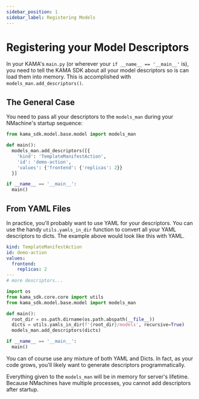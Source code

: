 ```yaml
---
sidebar_position: 1
sidebar_label: Registering Models
---
```


# Registering your Model Descriptors 

In your KAMA's `main.py` (or wherever your `if __name__ == '__main__'` is),
you need to tell the KAMA SDK about all your model descriptors so is can load
them into memory. This is accomplished with `models_man.add_descriptors()`.

## The General Case

You need to pass all your descriptors to
the `models_man` during your NMachine's startup sequence:  

```python title=main.py
from kama_sdk.model.base.model import models_man

def main():
  models_man.add_descriptors([{
    'kind': 'TemplateManifestAction',
    'id': 'demo-action',
    'values': {'frontend': {'replicas': 2}}
  }]

if __name__ == '__main__':
  main()
```  

## From YAML Files

In practice, you'll probably want to use YAML for your descriptors. 
You can use the handy `utils.yamls_in_dir` function to convert all your YAML descriptors
to dicts. The example above would look like this with YAML.

```yaml title=/models/demo-action.yaml
kind: TemplateManifestAction
id: demo-action
values:
  frontend:
    replicas: 2
---
# more descriptors...
```

```python title=/main.py
import os
from kama_sdk.core.core import utils
from kama_sdk.model.base.model import models_man

def main():
  root_dir = os.path.dirname(os.path.abspath(__file__))
  dicts = utils.yamls_in_dir(f'{root_dir}/models', recursive=True)
  models_man.add_descriptors(dicts)

if __name__ == '__main__':
  main()
```  

You can of course use any mixture of both YAML and Dicts. In fact, as your 
code grows, you'll likely want to generate descriptors programmatically.

Everything given to the `models_man` will be in memory for server's
lifetime. Because NMachines have multiple processes, you cannot add descriptors after startup. 
